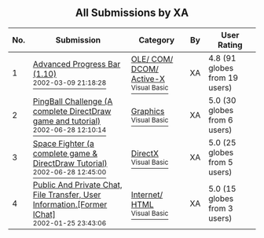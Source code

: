 ﻿<div align="center">

## All Submissions by XA

</div>

No.  | Submission | Category | By   | User Rating
---- | ---------- | -------- | ---- | -----------
1 | [Advanced Progress Bar \(1\.10\)<br /><sup>2002-03-09 21:18:28</sup>](https://github.com/Planet-Source-Code/xa-advanced-progress-bar-1-10__1-32527) | [OLE/ COM/ DCOM/ Active\-X<br /><sup>Visual Basic</sup>](../ByCategory/ole-com-dcom-active-x__1-29.md) | XA | 4.8 (91 globes from 19 users)
2 | [PingBall Challenge \(A complete DirectDraw game and tutorial\)<br /><sup>2002-06-28 12:10:14</sup>](https://github.com/Planet-Source-Code/xa-pingball-challenge-a-complete-directdraw-game-and-tutorial__1-36204) | [Graphics<br /><sup>Visual Basic</sup>](../ByCategory/graphics__1-46.md) | XA | 5.0 (30 globes from 6 users)
3 | [Space Fighter \(a complete game & DirectDraw Tutorial\)<br /><sup>2002-06-28 12:45:00</sup>](https://github.com/Planet-Source-Code/xa-space-fighter-a-complete-game-directdraw-tutorial__1-36347) | [DirectX<br /><sup>Visual Basic</sup>](../ByCategory/directx__1-44.md) | XA | 5.0 (25 globes from 5 users)
4 | [Public And Private Chat, File Transfer, User Information\.\[Former IChat\]<br /><sup>2002-01-25 23:43:06</sup>](https://github.com/Planet-Source-Code/xa-public-and-private-chat-file-transfer-user-information-former-ichat__1-31190) | [Internet/ HTML<br /><sup>Visual Basic</sup>](../ByCategory/internet-html__1-34.md) | XA | 5.0 (15 globes from 3 users)
